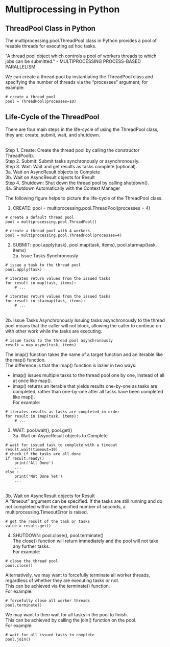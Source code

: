 # Multiprocessing in Python #

## ThreadPool Class in Python ##
The multiprocessing.pool.ThreadPool class in Python provides a pool of resable threads for executing ad hoc tasks.

"A thread pool object which controls a pool of workers threads to which jobs can be submitted." - MULTIPROCESSING PROCESS-BASED PARALLELISM

We can create a thread pool by instantiating the ThreadPool class and specifying the number of threads via the “processes” argument; 
for example:
```
# create a thread pool
pool = ThreadPool(processes=10)
```

## Life-Cycle of the ThreadPool ##
There are four main steps in the life-cycle of using the ThreadPool class, they are: create, submit, wait, and shutdown.

<br>Step 1. Create: Create the thread pool by calling the constructor ThreadPool().
<br>Step 2. Submit: Submit tasks synchronously or asynchronously.
<br>Step 3. Wait: Wait and get results as tasks complete (optional).
        <br>3a. Wait on AsyncResult objects to Complete
        <br>3b. Wait on AsyncResult objects for Result
<br>Step 4. Shutdown: Shut down the thread pool by calling shutdown().
        <br>4a. Shutdown Automatically with the Context Manager

The following figure helps to picture the life-cycle of the ThreadPool class.

1. CREATE: pool = multiprocessing.pool.ThreadPool(processes = 4)
```
# create a default thread pool
pool = multiprocessing.pool.ThreadPool()
```
```
# create a thread pool with 4 workers
pool = multiprocessing.pool.ThreadPool(processes=4)
```

2. SUBMIT: pool.apply(task), pool.map(task, items), pool.starmap(task, items)
<br>  2a. Issue Tasks Synchronously
```
# issue a task to the thread pool
pool.apply(task)
```
```
# iterates return values from the issued tasks
for result in map(task, items):
	# ...
```
```
# iterates return values from the issued tasks
for result in starmap(task, items):
	# ...
```
<br>  2b. Issue Tasks Asynchronously
Issuing tasks asynchronously to the thread pool means that the caller will not block, allowing the caller to continue on with other work while the tasks are executing.
```
# issue tasks to the thread pool asynchronously
result = map_async(task, items)
```
The imap() function takes the name of a target function and an iterable like the map() function.
<br>The difference is that the imap() function is lazier in two ways:
* imap() issues multiple tasks to the thread pool one by one, instead of all at once like map().
* imap() returns an iterable that yields results one-by-one as tasks are completed, rather than one-by-one after all tasks have been completed like map().
<br>For example:
```
# iterates results as tasks are completed in order
for result in imap(task, items):
	# ...
```
3. WAIT: pool.wait(), pool.get()
<br>3a. Wait on AsyncResult objects to Complete
```
# wait for issued task to complete with a timeout
result.wait(timeout=10)
# check if the tasks are all done
if result.ready()
	print('All Done')
	...
else :
	print('Not Done Yet')
	...
```
<br>3b. Wait on AsyncResult objects for Result
<br>A “timeout” argument can be specified. If the tasks are still running and do not completed within the specified number of seconds, a multiprocessing.TimeoutError is raised.
```
# get the result of the task or tasks
value = result.get()
```

4. SHUTDOWN: pool.close(), pool.terminate()
<br>The close() function will return immediately and the pool will not take any further tasks.
<br>For example:
```
# close the thread pool
pool.close()
```
Alternatively, we may want to forcefully terminate all worker threads, regardless of whether they are executing tasks or not.
<br>This can be achieved via the terminate() function.
<br>For example:
```
# forcefully close all worker threads
pool.terminate()
```
We may want to then wait for all tasks in the pool to finish.
<br>This can be achieved by calling the join() function on the pool.
<br>For example:
```
# wait for all issued tasks to complete
pool.join()
```
